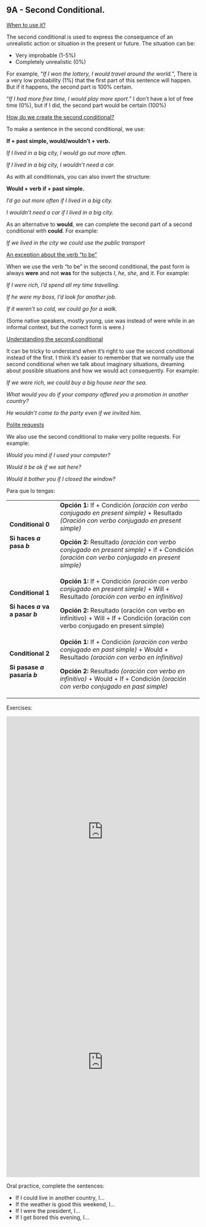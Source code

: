 ## 9A - Second Conditional.

<span style="text-decoration:underline;">When to use it?</span>

The second conditional is used to express the consequence of an unrealistic action or situation in the present or future. The situation can be:



* Very improbable (1-5%)
* Completely unrealistic (0%)

For example, “_If I won the lottery, I would travel around the world._”, There is a very low probability (1%) that the first part of this sentence will happen. But if it happens, the second part is 100% certain.

“_If I had more free time, I would play more sport._” I don’t have a lot of free time (0%), but if I did, the second part would be certain (100%)

<span style="text-decoration:underline;">How do we create the second conditional?</span>

To make a sentence in the second conditional, we use:

**If + past simple, would/wouldn’t + verb.**

_If I lived in a big city, I would go out more often._

_If I lived in a big city, I wouldn’t need a car._

As with all conditionals, you can also invert the structure:

**Would + verb if + past simple.**

_I’d go out more often if I lived in a big city._

_I wouldn’t need a car if I lived in a big city._

As an alternative to **would**, we can complete the second part of a second conditional with **could**. For example:

_If we lived in the city we could use the public transport_

<span style="text-decoration:underline;">An exception about the verb “to be”</span>

When we use the verb “to be” in the second conditional, the past form is always **were** and not **was** for the subjects _I_, _he_, _she_, and _it_. For example:

_If I were rich, I’d spend all my time travelling._

_If he were my boss, I’d look for another job._

_If it weren’t so cold, we could go for a walk._

(Some native speakers, mostly young, use was instead of were while in an informal context, but the correct form is were.)

<span style="text-decoration:underline;">Understanding the second conditional</span>

It can be tricky to understand when it’s right to use the second conditional instead of the first. I think it’s easier to remember that we normally use the second conditional when we talk about imaginary situations, dreaming about possible situations and how we would act consequently. For example:

_If we were rich, we could buy a big house near the sea._

_What would you do if your company offered you a promotion in another country?_

_He wouldn’t come to the party even if we invited him._

<span style="text-decoration:underline;">Polite requests</span>

We also use the second conditional to make very polite requests. For example:

_Would you mind if I used your computer?_

_Would it be ok if we sat here?_

_Would it bother you if I closed the window?_

Para que lo tengas:


<table>
  <tr>
   <td><strong>Conditional 0</strong>
<p>
<strong>Si haces <em>a</em> pasa <em>b</em></strong>
   </td>
   <td><strong>Opción 1:</strong> If + Condición <em>(oración con verbo conjugado en present simple)</em> + Resultado <em>(Oración con verbo conjugado en present simple)</em>
<p>
<strong>Opción 2:</strong> Resultado <em>(oración con verbo conjugado en present simple)</em> + if + Condición <em>(oración con verbo conjugado en present simple)</em>
   </td>
  </tr>
  <tr>
   <td><strong>Conditional 1</strong>
<p>
<strong>Si haces <em>a</em> va a pasar<em> b</em></strong>
   </td>
   <td><strong>Opción 1:</strong> If + Condición <em>(oración con verbo conjugado en present simple)</em> + Will + Resultado <em>(oración con verbo en infinitivo)</em>
<p>
<strong>Opción 2: </strong>Resultado (oración con verbo en infinitivo) + Will + If + Condición (oración con verbo conjugado en present simple)
   </td>
  </tr>
  <tr>
   <td><strong>Conditional 2</strong>
<p>
<strong>Si pasase <em>a</em> pasaría <em>b</em></strong>
   </td>
   <td><strong>Opción 1:</strong> If + Condición <em>(oración con verbo conjugado en past simple)</em> + Would + Resultado <em>(oración con verbo en infinitivo)</em>
<p>
<strong>Opción 2:</strong> Resultado <em>(oración con verbo en infinitivo)</em> + Would + If + Condición <em>(oración con verbo conjugado en past simple)</em>
   </td>
  </tr>
</table>


Exercises:

<iframe src="https://neki.is-a.dev/EnglishClassesExercises/Second-Conditional-FTB-1.html" width="100%" height="600" frameborder="0"></iframe>

<iframe src="https://neki.is-a.dev/EnglishClassesExercises/Second-Conditional-FTB-2.html" width="100%" height="600" frameborder="0"></iframe>

Oral practice, complete the sentences:

* If I could live in another country, I…
* If the weather is good this weekend, I…
* If I were the president, I…
* If I get bored this evening, I…